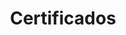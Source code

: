 ---
title: Certificados
content:
  - Informe de evaluación del edificio (ITE/IEE)
  - Certificados energéticos
  - Cédulas de habitabilidad
icon: fa-solid fa-certificate
column: left
---